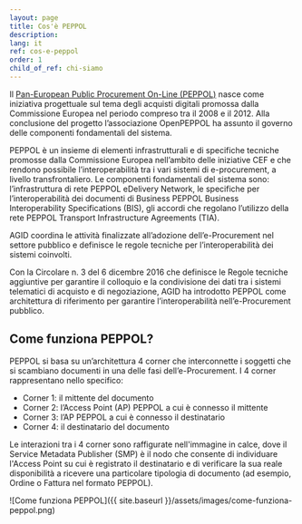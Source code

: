 ```yaml
---
layout: page
title: Cos'è PEPPOL
description: 
lang: it
ref: cos-e-peppol
order: 1
child_of_ref: chi-siamo
---
```


Il [Pan-European Public Procurement On-Line (PEPPOL)](https://peppol.eu/) nasce
come iniziativa progettuale sul tema degli acquisti digitali promossa dalla
Commissione Europea nel periodo compreso tra il 2008 e il 2012. Alla
conclusione del progetto l’associazione OpenPEPPOL ha assunto il governo delle
componenti fondamentali del sistema.

PEPPOL è un insieme di elementi infrastrutturali e di specifiche tecniche 
promosse dalla Commissione Europea nell’ambito delle iniziative CEF e che 
rendono possibile l’interoperabilità tra i vari sistemi di e-procurement, 
a livello transfrontaliero.
Le componenti fondamentali del sistema sono: l’infrastruttura di rete 
PEPPOL eDelivery Network, le specifiche per l’interoperabilità dei 
documenti di Business PEPPOL Business Interoperability Specifications (BIS), 
gli accordi che regolano l’utilizzo della rete PEPPOL Transport Infrastructure 
Agreements (TIA).

AGID coordina le attività finalizzate all’adozione dell’e-Procurement nel
settore pubblico e definisce le regole tecniche per l’interoperabilità dei
sistemi coinvolti.

Con la Circolare n. 3 del 6 dicembre 2016 che definisce le Regole tecniche
aggiuntive per garantire il colloquio e la condivisione dei dati tra i sistemi
telematici di acquisto e di negoziazione, AGID ha introdotto PEPPOL come
architettura di riferimento per garantire l’interoperabilità nell’e-Procurement
pubblico.

## Come funziona PEPPOL?

PEPPOL si basa su un’architettura 4 corner che interconnette i soggetti che si
scambiano documenti in una delle fasi dell’e-Procurement. I 4 corner
rappresentano nello specifico:

- Corner 1: il mittente del documento
- Corner 2: l’Access Point (AP) PEPPOL a cui è connesso il mittente
- Corner 3: l’AP PEPPOL a cui è connesso il destinatario
- Corner 4: il destinatario del documento

Le interazioni tra i 4 corner sono raffigurate nell'immagine in calce, dove il
Service Metadata Publisher (SMP) è il nodo che consente di individuare l'Access
Point su cui è registrato il destinatario e di verificare la sua reale
disponibilità a ricevere una particolare tipologia di documento (ad esempio,
Ordine o Fattura nel formato PEPPOL).

![Come funziona PEPPOL]({{ site.baseurl }}/assets/images/come-funziona-peppol.png)
